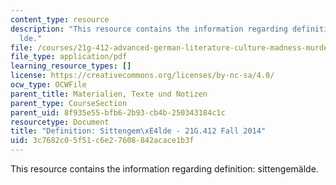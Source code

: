 ```yaml
---
content_type: resource
description: "This resource contains the information regarding definition: sittengem\xE4\
  lde."
file: /courses/21g-412-advanced-german-literature-culture-madness-murder-mysteries-fall-2014/3c7682c05f51c6e27608842acace1b3f_MIT21G_412F14_Wo3-4_Def.pdf
file_type: application/pdf
learning_resource_types: []
license: https://creativecommons.org/licenses/by-nc-sa/4.0/
ocw_type: OCWFile
parent_title: Materialien, Texte und Notizen
parent_type: CourseSection
parent_uid: 8f935e55-bfb6-2b93-cb4b-250343184c1c
resourcetype: Document
title: "Definition: Sittengem\xE4lde - 21G.412 Fall 2014"
uid: 3c7682c0-5f51-c6e2-7608-842acace1b3f
---
```

This resource contains the information regarding definition: sittengemälde.